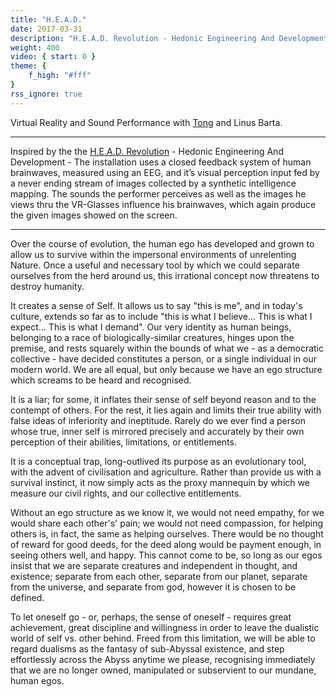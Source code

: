 ```yaml
---
title: "H.E.A.D."
date: 2017-03-31
description: "H.E.A.D. Revolution - Hedonic Engineering And Development"
weight: 400
video: { start: 0 }
theme: {
    f_high: "#fff"
}
rss_ignore: true
---
```

Virtual Reality and Sound Performance with [Tong](https://disktree.net) and Linus Barta.

---

Inspired by the the [H.E.A.D. Revolution](https://youtu.be/ANg9BTUfL9U) - Hedonic Engineering And Development - The installation uses a closed feedback system of human brainwaves, measured using an EEG, and it’s visual perception input fed by a never ending stream of images collected by a synthetic intelligence mapping. The sounds the performer perceives as well as the images he views thru the VR-Glasses influence his brainwaves, which again produce the given images showed on the screen.

---

Over the course of evolution, the human ego has developed and grown to allow us to survive within the impersonal environments of unrelenting Nature. Once a useful and necessary tool by which we could separate ourselves from the herd around us, this irrational concept now threatens to destroy humanity.

It creates a sense of Self. It allows us to say "this is me", and in today's culture, extends so far as to include "this is what I believe... This is what I expect... This is what I demand". Our very identity as human beings, belonging to a race of biologically-similar creatures, hinges upon the premise, and rests squarely within the bounds of what we - as a democratic collective - have decided constitutes a person, or a single individual in our modern world. We are all equal, but only because we have an ego structure which screams to be heard and recognised.

It is a liar; for some, it inflates their sense of self beyond reason and to the contempt of others. For the rest, it lies again and limits their true ability with false ideas of inferiority and ineptitude. Rarely do we ever find a person whose true, inner self is mirrored precisely and accurately by their own perception of their abilities, limitations, or entitlements.

It is a conceptual trap, long-outlived its purpose as an evolutionary tool, with the advent of civilisation and agriculture. Rather than provide us with a survival instinct, it now simply acts as the proxy mannequin by which we measure our civil rights, and our collective entitlements.

Without an ego structure as we know it, we would not need empathy, for we would share each other's' pain; we would not need compassion, for helping others is, in fact, the same as helping ourselves. There would be no thought of reward for good deeds, for the deed along would be payment enough, in seeing others well, and happy. This cannot come to be, so long as our egos insist that we are separate creatures and independent in thought, and existence; separate from each other, separate from our planet, separate from the universe, and separate from god, however it is chosen to be defined.

To let oneself go - or, perhaps, the sense of oneself - requires great achievement, great discipline and willingness in order to leave the dualistic world of self vs. other behind. Freed from this limitation, we will be able to regard dualisms as the fantasy of sub-Abyssal existence, and step effortlessly across the Abyss anytime we please, recognising immediately that we are no longer owned, manipulated or subservient to our mundane, human egos.

